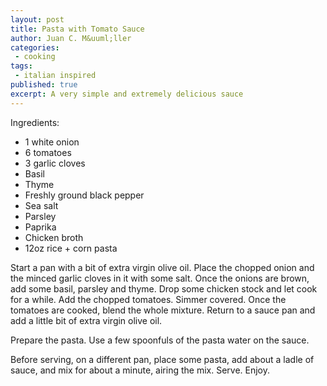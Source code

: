 ```yaml
---
layout: post
title: Pasta with Tomato Sauce
author: Juan C. M&uuml;ller
categories:
 - cooking
tags:
 - italian inspired
published: true
excerpt: A very simple and extremely delicious sauce
---
```


Ingredients:

* 1 white onion
* 6 tomatoes
* 3 garlic cloves
* Basil
* Thyme
* Freshly ground black pepper
* Sea salt
* Parsley
* Paprika
* Chicken broth
* 12oz rice + corn pasta

Start a pan with a bit of extra virgin olive oil. Place the chopped onion and the minced garlic cloves in it with some salt. Once the onions are brown, add some basil, parsley and thyme. Drop some chicken stock and let cook for a while. Add the chopped tomatoes. Simmer covered. Once the tomatoes are cooked, blend the whole mixture. Return to a sauce pan and add a little bit of extra virgin olive oil.

Prepare the pasta. Use a few spoonfuls of the pasta water on the sauce. 

Before serving, on a different pan, place some pasta, add about a ladle of sauce, and mix for about a minute, airing the mix. Serve. Enjoy.
